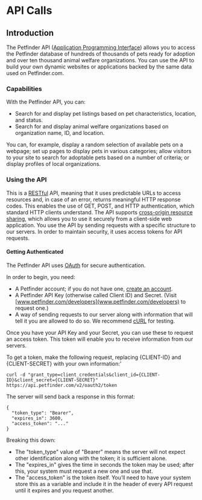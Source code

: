 # API Calls

## Introduction

The Petfinder API ([Application Programming Interface](https://en.wikipedia.org/wiki/API)) allows you to access the Petfinder database of hundreds of thousands of pets ready for adoption and over ten thousand animal welfare organizations. You can use the API to build your own dynamic websites or applications backed by the same data used on Petfinder.com.

### Capabilities

With the Petfinder API, you can:

- Search for and display pet listings based on pet characteristics, location, and status.
- Search for and display animal welfare organizations based on organization name, ID, and location.

You can, for example, display a random selection of available pets on a webpage; set up pages to display pets in various categories; allow visitors to your site to search for adoptable pets based on a number of criteria; or display profiles of local organizations.

### Using the API

This is a [RESTful](https://en.wikipedia.org/wiki/Representational_State_Transfer) API, meaning that it uses predictable URLs to access resources and, in case of an error, returns meaningful HTTP response codes. This enables the use of GET, POST, and HTTP authentication, which standard HTTP clients understand. The API supports [cross-origin resource sharing](https://en.wikipedia.org/wiki/Cross-origin_resource_sharing), which allows you to use it securely from a client-side web application. You use the API by sending requests with a specific structure to our servers. In order to maintain security, it uses access tokens for API requests.

#### Getting Authenticated

The Petfinder API uses [OAuth](https://en.wikipedia.org/wiki/OAuth) for secure authentication.

In order to begin, you need:

- A Petfinder account; if you do not have one, [create an account](https://www.petfinder.com/user/register/).
- A Petfinder API Key (otherwise called Client ID) and Secret. (Visit [www.petfinder.com/developers](www.petfinder.com/developers) to request one.)
- A way of sending requests to our server along with information that will tell it you are allowed to do so. We recommend [cURL](https://en.wikipedia.org/wiki/CURL) for testing.

Once you have your API Key and your Secret, you can use these to request an access token. This token will enable you to receive information from our servers.

To get a token, make the following request, replacing {CLIENT-ID} and {CLIENT-SECRET} with your own information:'

```
curl -d "grant_type=client_credentials&client_id={CLIENT-ID}&client_secret={CLIENT-SECRET}" https://api.petfinder.com/v2/oauth2/token
```

The server will send back a response in this format:

```
{
  "token_type": "Bearer",
  "expires_in": 3600,
  "access_token": "..."
}
```

Breaking this down:

- The "token_type" value of "Bearer" means the server will not expect other identification along with the token; it is sufficient alone.
- The "expires_in" gives the time in seconds the token may be used; after this, your system must request a new one and use that.
- The "access_token" is the token itself. You’ll need to have your system store this as a variable and include it in the header of every API request until it expires and you request another.